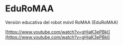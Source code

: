 # EduRoMAA

Versión educativa del robot móvil RoMAA (EduRoMAA)

[https://www.youtube.com/watch?v=gHjaK3ePBkI](https://www.youtube.com/watch?v=gHjaK3ePBkI)
